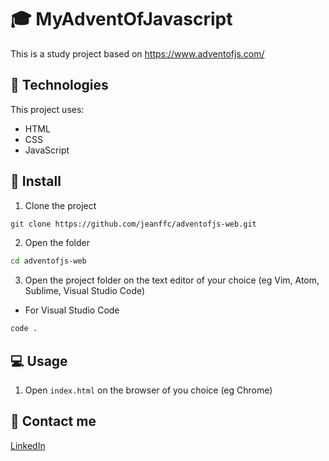 # 🎓 MyAdventOfJavascript

This is a study project based on https://www.adventofjs.com/

## 📌 Technologies

This project uses:

- HTML
- CSS
- JavaScript

## 🚀 Install

1. Clone the project

```bash
git clone https://github.com/jeanffc/adventofjs-web.git
```

2. Open the folder

```bash
cd adventofjs-web
```

3. Open the project folder on the text editor of your choice (eg Vim, Atom, Sublime, Visual Studio Code)

- For Visual Studio Code

```bash
code .
```

## 💻 Usage

1. Open `index.html` on the browser of you choice (eg Chrome)

## 📱 Contact me

<a href="https://www.linkedin.com/in/jeancampos/"> LinkedIn</a>

